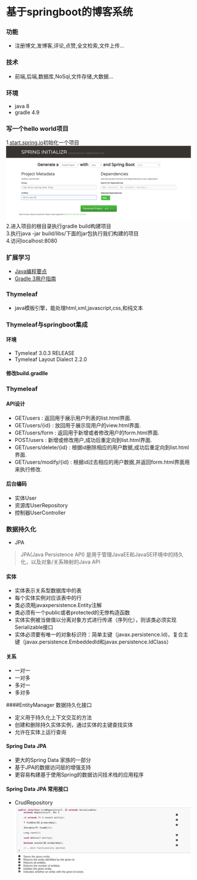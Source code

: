 # 基于springboot的博客系统  
### 功能  
* 注册博文,发博客,评论,点赞,全文检索,文件上传...  
### 技术  
* 前端,后端,数据库,NoSql,文件存储,大数据...  
### 环境
* java 8  
* gradle 4.9  
### 写一个hello world项目
1.[start.spring.io](https://start.spring.io/)初始化一个项目  
![start.spring.io](/image/Selection_002.png)
2.进入项目的根目录执行gradle build构建项目  
3.执行java -jar build/libs/下面的jar包执行我们构建的项目  
4.访问localhost:8080
### 扩展学习
* [Java编程要点](https://github.com/waylau/essential-java)  
* [Gradle 3用户指南](https://github.com/waylau/gradle-3-user-guide)  
### Thymeleaf  
* java模板引擎，能处理html,xml,javascript,css,和纯文本  
### Thymeleaf与springboot集成  
#### 环境  
* Tymeleaf 3.0.3 RELEASE  
* Tymeleaf Layout Dialect 2.2.0
#### 修改build.gradlle
### Thymeleaf
#### API设计  
* GET/users : 返回用于展示用户列表的list.html界面.  
* GET/users/{id} : 放回用于展示现用户的view.html界面.  
* GET/users/form : 返回用于新增或者修改用户的form.html界面.  
* POST/users : 新增或修改用户,成功后重定向到list.html界面.  
* GET/users/delete/{id} : 根据id删除相应的用户数据,成功后重定向到list.html界面.  
* GET/users/modify/{id} : 根据id过去相应的用户数据,并返回form.html界面用来执行修改.  

#### 后台编码
* 实体User  
* 资源库UserRepository  
* 控制器UserController  
### 数据持久化
* JPA  
> JPA(Java Persistence API) 是用于管理JavaEE和JavaSE环境中的持久化，以及对象/关系映射的Java API  
#### 实体  
* 实体表示关系型数据库中的表
* 每个实体实例对应该表中的行
* 类必须用javaxpersistence.Entity注解  
* 类必须有一个public或者protected的无惨构造函数
* 实体实例被当做值以分离对象方式进行传递（序列化），则该类必须实现Serializable接口
* 实体必须要有唯一的对象标识符：简单主键（javax.persistence.Id)，复合主键（javax.persistence.EmbeddedId和javax.persistence.IdClass）  
#### 关系
* 一对一
* 一对多
* 多对一
* 多对多

####EntityManager
数据持久化接口  

* 定义用于持久化上下文交互的方法  
* 创建和删除持久实体实例，通过实体的主键查找实体  
* 允许在实体上运行查询  

#### Spring Data JPA
* 更大的Spring Data 家族的一部分  
* 基于JPA的数据访问层的增强支持  
* 更容易构建基于使用Spring的数据访问技术栈的应用程序  
#### Spring Data JPA 常用接口
* CrudRepository  
![CrudRepository](/image/Selection_001.png)

	
